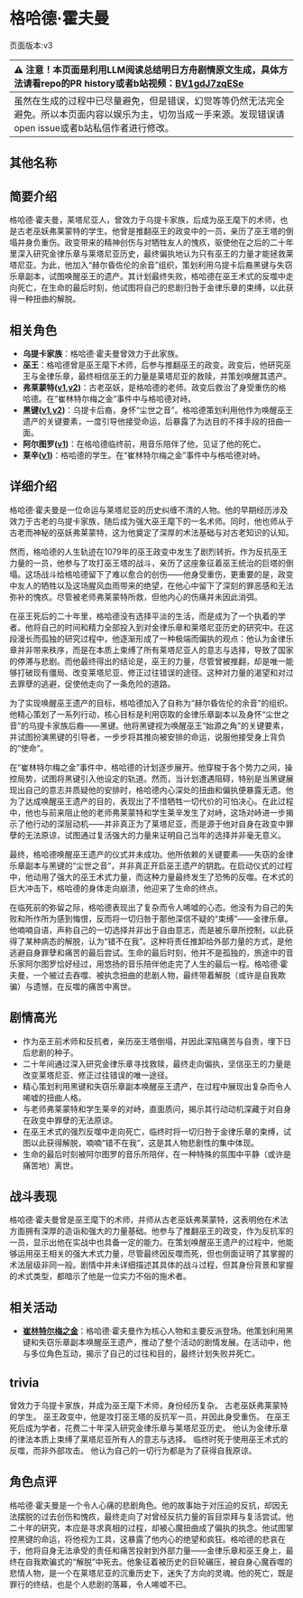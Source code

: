 # 格哈德·霍夫曼
页面版本:v3
 

| :warning: 注意！本页面是利用LLM阅读总结明日方舟剧情原文生成，具体方法请看repo的PR history或者b站视频：[BV1gdJ7zqESe](https://www.bilibili.com/video/BV1gdJ7zqESe/)         |
|:----------------------------|
| 虽然在生成的过程中已尽量避免，但是错误，幻觉等等仍然无法完全避免。所以本页面内容以娱乐为主，切勿当成一手来源。发现错误请open issue或者b站私信作者进行修改。|



## 其他名称

## 简要介绍
格哈德·霍夫曼，莱塔尼亚人，曾效力于乌提卡家族，后成为巫王麾下的术师，也是古老巫妖弗莱蒙特的学生。他曾是推翻巫王的政变中的一员，亲历了巫王塔的倒塌并身负重伤。政变带来的精神创伤与对牺牲友人的愧疚，驱使他在之后的二十年里深入研究金律乐章与莱塔尼亚历史，最终偏执地认为只有巫王的力量才能拯救莱塔尼亚。为此，他加入“赫尔昏佐伦的余音”组织，策划利用乌提卡后裔黑键与失窃乐章副本，试图唤醒巫王的遗产。其计划最终失败，格哈德在巫王术式的反噬中走向死亡，在生命的最后时刻，他试图将自己的悲剧归咎于金律乐章的束缚，以此获得一种扭曲的解脱。
## 相关角色
-   **乌提卡家族**：格哈德·霍夫曼曾效力于此家族。
-   **巫王**：格哈德曾是巫王麾下术师，后参与推翻巫王的政变。政变后，他研究巫王与金律乐章，最终相信巫王的力量是莱塔尼亚的救赎，并策划唤醒其遗产。
-   **弗莱蒙特([v1](../chars/extended_char_fu_lai_meng_te.md),[v2](extended_char_fu_lai_meng_te.md))**：古老巫妖，是格哈德的老师。政变后救治了身受重伤的格哈德。在“崔林特尔梅之金”事件中与格哈德对峙。
-   **黑键([v1](../chars/char_4046_ebnhlz.md),[v2](char_4046_ebnhlz.md))**：乌提卡后裔，身怀“尘世之音”。格哈德策划利用他作为唤醒巫王遗产的关键要素，一度引导他接受命运，后暴露了为达目的不择手段的扭曲一面。
-   **阿尔图罗([v1](../chars/extended_char_a_er_tu_luo.md))**：在格哈德临终前，用音乐陪伴了他，见证了他的死亡。
-   **莱辛([v1](../chars/extended_char_lai_xin.md))**：格哈德的学生。在“崔林特尔梅之金”事件中与格哈德对峙。
## 详细介绍
格哈德·霍夫曼是一位命运与莱塔尼亚的历史纠缠不清的人物。他的早期经历涉及效力于古老的乌提卡家族，随后成为强大巫王麾下的一名术师。同时，他也师从于古老而神秘的巫妖弗莱蒙特，这为他奠定了深厚的术法基础与对古老知识的认知。

然而，格哈德的人生轨迹在1079年的巫王政变中发生了剧烈转折。作为反抗巫王力量的一员，他参与了攻打巫王塔的战斗，亲历了这座象征着巫王统治的巨塔的倒塌。这场战斗给格哈德留下了难以愈合的创伤——他身受重伤，更重要的是，政变中友人的牺牲以及这场腥风血雨带来的绝望，在他心中留下了深刻的罪恶感和无法弥补的愧疚。尽管被老师弗莱蒙特所救，但他内心的伤痛并未因此消弭。

在巫王死后的二十年里，格哈德没有选择平淡的生活，而是成为了一个执着的学者。他将自己的时间和精力全部投入到对金律乐章和莱塔尼亚历史的研究中。在这段漫长而孤独的研究过程中，他逐渐形成了一种极端而偏执的观点：他认为金律乐章并非带来秩序，而是在本质上束缚了所有莱塔尼亚人的意志与选择，导致了国家的停滞与悲剧。而他最终得出的结论是，巫王的力量，尽管曾被推翻，却是唯一能够打破现有僵局、改变莱塔尼亚、修正过往错误的途径。这种对力量的渴望和对过去罪孽的逃避，促使他走向了一条危险的道路。

为了实现唤醒巫王遗产的目标，格哈德加入了自称为“赫尔昏佐伦的余音”的组织。他精心策划了一系列行动，核心目标是利用窃取的金律乐章副本以及身怀“尘世之音”的乌提卡家族后裔——黑键。他将黑键视为唤醒巫王“始源之角”的关键要素，并试图扮演黑键的引导者，一步步将其推向被安排的命运，说服他接受身上背负的“使命”。

在“崔林特尔梅之金”事件中，格哈德的计划逐步展开。他穿梭于各个势力之间，操控局势，试图将黑键引入他设定的轨道。然而，当计划遭遇阻碍，特别是当黑键展现出自己的意志并质疑他的安排时，格哈德内心深处的扭曲和偏执便暴露无遗。他为了达成唤醒巫王遗产的目的，表现出了不惜牺牲一切代价的可怕决心。在此过程中，他也与前来阻止他的老师弗莱蒙特和学生莱辛发生了对峙，这场对峙进一步揭示了他行动的深层动机——并非真正为了莱塔尼亚，而是源于他对自身在政变中罪孽的无法原谅，试图通过复活强大的力量来证明自己当年的选择并非毫无意义。

最终，格哈德唤醒巫王遗产的仪式并未成功。他所依赖的关键要素——失窃的金律乐章副本与黑键的“尘世之音”，并非真正开启巫王遗产的钥匙。在启动仪式的过程中，他动用了强大的巫王术式力量，而这种力量最终发生了恐怖的反噬。在术式的巨大冲击下，格哈德的身体走向崩溃，他迎来了生命的终点。

在临死前的弥留之际，格哈德表现出了复杂而令人唏嘘的心态。他没有为自己的失败和所作所为感到悔恨，反而将一切归咎于那他深信不疑的“束缚”——金律乐章。他喃喃自语，声称自己的一切选择并非出于自由意志，而是被乐章所控制，以此获得了某种病态的解脱，认为“错不在我”。这种将责任推卸给外部力量的方式，是他逃避自身罪孽和痛苦的最后尝试。生命的最后时刻，他并不是孤独的，旅途中的音乐家阿尔图罗恰好经过，用悠扬的音乐陪伴他走完了人生的最后一程。格哈德·霍夫曼，一个被过去吞噬、被执念扭曲的悲剧人物，最终带着解脱（或许是自我欺骗）与遗憾，在反噬的痛苦中离世。
## 剧情高光
-   作为巫王前术师和反抗者，亲历巫王塔倒塌，并因此深陷痛苦与自责，埋下日后悲剧的种子。
-   二十年间通过深入研究金律乐章寻找救赎，最终走向偏执，坚信巫王的力量是改变莱塔尼亚、修正过往错误的唯一途径。
-   精心策划利用黑键和失窃乐章副本唤醒巫王遗产，在过程中展现出复杂而令人唏嘘的扭曲人格。
-   与老师弗莱蒙特和学生莱辛的对峙，直面质问，揭示其行动动机深藏于对自身在政变中罪孽的无法原谅。
-   在巫王术式的强烈反噬中走向死亡，临终时将一切归咎于金律乐章的束缚，试图以此获得解脱，喃喃“错不在我”，这是其人物悲剧性的集中体现。
-   生命的最后时刻被阿尔图罗的音乐所陪伴，在一种特殊的氛围中平静（或许是痛苦地）离世。
## 战斗表现
格哈德·霍夫曼曾是巫王麾下的术师，并师从古老巫妖弗莱蒙特，这表明他在术法方面拥有深厚的造诣和强大的力量基础。他参与了推翻巫王的政变，作为反抗军的一员，显示出他在实战中也具备一定的能力。在策划唤醒巫王遗产的过程中，他能够运用巫王相关的强大术式力量，尽管最终因反噬而死，但也侧面证明了其掌握的术法层级非同一般。剧情中并未详细描述其具体的战斗过程，但其身份背景和掌握的术式类型，都暗示了他是一位实力不俗的施术者。
## 相关活动
-   **[崔林特尔梅之金](../stories/act29side.md)**：格哈德·霍夫曼作为核心人物和主要反派登场。他策划利用黑键和失窃乐章副本唤醒巫王遗产，推动了整个活动的剧情发展。在活动中，他与多位角色互动，揭示了自己的过往和目的，最终计划失败并死亡。
## trivia
曾效力于乌提卡家族，并成为巫王麾下术师，身份经历复杂。
古老巫妖弗莱蒙特的学生。
巫王政变中，他是攻打巫王塔的反抗军一员，并因此身受重伤。
在巫王死后成为学者，花费二十年深入研究金律乐章与莱塔尼亚历史。
他认为金律乐章的律法本质上束缚了莱塔尼亚所有人的意志与选择。
临终时死于使用巫王术式的反噬，而非外部攻击。
他认为自己的一切行为都是为了获得自我原谅。
## 角色点评
格哈德·霍夫曼是一个令人心痛的悲剧角色。他的故事始于对压迫的反抗，却因无法摆脱的过去创伤和愧疚，最终走向了对曾经反抗力量的盲目崇拜与复活尝试。他二十年的研究，本应是寻求真相的过程，却被心魔扭曲成了偏执的执念。他试图掌控黑键的命运，将他视为工具，这暴露了他内心的绝望和疯狂。格哈德的悲哀在于，他将自身无法承受的责任和痛苦投射到外部力量——金律乐章和巫王身上，最终在自我欺骗式的“解脱”中死去。他象征着被历史的巨轮碾压，被自身心魔吞噬的悲情人物，是一个在莱塔尼亚的沉重历史下，迷失了方向的灵魂。他的死亡，既是罪行的终结，也是个人悲剧的落幕，令人唏嘘不已。